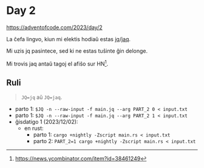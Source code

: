 # Day 2

<https://adventofcode.com/2023/day/2>

La ĉefa lingvo, kiun mi elektis hodiaŭ estas [jq]/[jaq].

Mi uzis jq pasintece, sed ki ne estas tuŝinte ĝin delonge.

Mi trovis jaq antaŭ tagoj el afiŝo sur HN[^afiŝo].

[jq]: https://jqlang.github.io/jq/
[jaq]: https://github.com/01mf02/jaq

[^afiŝo]: https://news.ycombinator.com/item?id=38461249

## Ruli

> `JQ=jq` aŭ `JQ=jaq`.

- parto 1: `$JQ -n --raw-input -f main.jq --arg PART_2 0 < input.txt`
- parto 1: `$JQ -n --raw-input -f main.jq --arg PART_2 1 < input.txt`
- ĝisdatigo 1 (2023/12/02):
  - en rust:
    - parto 1: `cargo +nightly -Zscript main.rs < input.txt`
    - parto 2: `PART_2=1 cargo +nightly -Zscript main.rs < input.txt`
